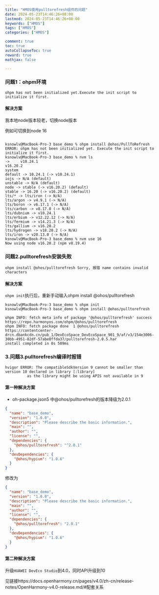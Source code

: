 ```yaml
---
title: "HMOS使用pulltorefresh组件的问题"
date: 2024-05-23T14:46:26+08:00
lastmod: 2024-05-23T14:46:26+08:00
keywords: ["HMOS"]
tags: ["HMOS"]
categories: ["HMOS"]

comment: true
toc: true
autoCollapseToc: true
reward: true
mathjax: false

---
```


<!--more-->


### 问题1：ohpm环境

    ohpm has not been initialized yet.Execute the init script to initialize it first.

#### 解决方案

我本地node版本较老，切换node版本

例如可切换到node 16

```shell

ksnowlv@MacBook-Pro-3 base_demo % ohpm install @ohos/PullToRefresh
ERROR: ohpm has not been initialized yet. Execute the init script to initialize it first.
ksnowlv@MacBook-Pro-3 base_demo % nvm ls
->     v10.24.1
v16.20.2
system
default -> 10.24.1 (-> v10.24.1)
iojs -> N/A (default)
unstable -> N/A (default)
node -> stable (-> v16.20.2) (default)
stable -> 16.20 (-> v16.20.2) (default)
lts/* -> lts/iron (-> N/A)
lts/argon -> v4.9.1 (-> N/A)
lts/boron -> v6.17.1 (-> N/A)
lts/carbon -> v8.17.0 (-> N/A)
lts/dubnium -> v10.24.1
lts/erbium -> v12.22.12 (-> N/A)
lts/fermium -> v14.21.3 (-> N/A)
lts/gallium -> v16.20.2
lts/hydrogen -> v18.20.2 (-> N/A)
lts/iron -> v20.13.0 (-> N/A)
ksnowlv@MacBook-Pro-3 base_demo % nvm use 16
Now using node v16.20.2 (npm v8.19.4)

```

### 问题2.pulltorefresh安装失败

    ohpm install @ohos/pulltorefresh Sorry, 报错 name contains invalid characters

#### 解决方案

`ohpm init`执行后，重新手动输入ohpm install @ohos/pulltorefresh


```shell
ksnowlv@MacBook-Pro-3 base_demo % ohpm init 
ksnowlv@MacBook-Pro-3 base_demo % ohpm install @ohos/pulltorefresh

ohpm INFO: fetch meta info of package '@ohos/pulltorefresh' success https://repo.harmonyos.com/ohpm/@ohos/pulltorefresh
ohpm INFO: fetch package done  1 @ohos/pulltorefresh https://contentcenter-drcn.dbankcdn.cn/pub_1/DevEcoSpace_DevEcoSpace_901_9/af/v3/154e3006-30bb-4951-82df-57abe0ffda37/pulltorefresh-2.0.5.har
install completed in 0s 509ms
```

### 3.问题3.pulltorefresh编译时报错

    hvigor ERROR: The compatibleSdkVersion 9 cannot be smaller than version 10 declared in library [:library]
              as the library might be using APIS not available in 9

#### 第一种解决方案

*  oh-package.json5 中@ohos/pulltorefresh的版本降级为2.0.1

````json
{
  "name": "base_demo",
  "version": "1.0.0",
  "description": "Please describe the basic information.",
  "main": "",
  "author": "",
  "license": "",
  "dependencies": {
    "@ohos/pulltorefresh": "^2.0.1"
  },
  "devDependencies": {
    "@ohos/hypium": "1.0.6"
  }
}
````
修改为


````json
{
  "name": "base_demo",
  "version": "1.0.0",
  "description": "Please describe the basic information.",
  "main": "",
  "author": "",
  "license": "",
  "dependencies": {
    "@ohos/pulltorefresh": "2.0.1"
  },
  "devDependencies": {
    "@ohos/hypium": "1.0.6"
  }
}
````

#### 第二种解决方案

升级`HUAWEI DevEco Studio`到4.0，同时API升级到10

见链接https://docs.openharmony.cn/pages/v4.0/zh-cn/release-notes/OpenHarmony-v4.0-release.md/#配套关系

